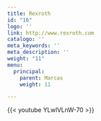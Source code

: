 ```yaml
---
title: Rexroth
id: "16"
logo: ''
link: http://www.rexroth.com
catalogo: ''
meta_keywords: ''
meta_description: ''
weight: "11"
menu:
  principal:
    parent: Marcas
    weight: 11

---
```

{{< youtube YLwlVLnW-70 >}}